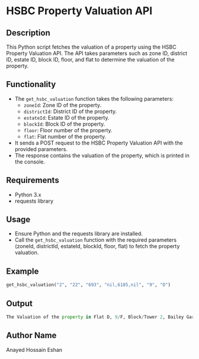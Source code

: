 # HSBC Property Valuation API

## Description

This Python script fetches the valuation of a property using the HSBC Property Valuation API. The API takes parameters such as zone ID, district ID, estate ID, block ID, floor, and flat to determine the valuation of the property.

## Functionality

- The `get_hsbc_valuation` function takes the following parameters:
  - `zoneId`: Zone ID of the property.
  - `districtId`: District ID of the property.
  - `estateId`: Estate ID of the property.
  - `blockId`: Block ID of the property.
  - `floor`: Floor number of the property.
  - `flat`: Flat number of the property.
- It sends a POST request to the HSBC Property Valuation API with the provided parameters.
- The response contains the valuation of the property, which is printed in the console.

## Requirements

- Python 3.x
- requests library

## Usage

- Ensure Python and the requests library are installed.
- Call the `get_hsbc_valuation` function with the required parameters (zoneId, districtId, estateId, blockId, floor, flat) to fetch the property valuation.

## Example

```python
get_hsbc_valuation("2", "22", "693", "nil,6185,nil", "9", "D")
```

## Output
```python
The Valuation of the property in Flat D, 9/F, Block/Tower 2, Bailey Garden, Hung Hom, Kowloon is: $6,340,000 HKD
```

## Author Name
Anayed Hossain Eshan

